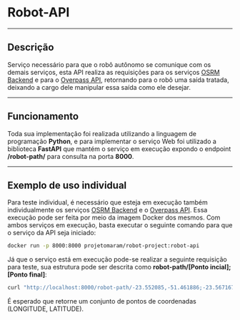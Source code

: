 # Robot-API
---

## Descrição
Serviço necessário para que o robô autônomo se comunique com os demais serviços, esta API realiza as requisições para os serviços [OSRM Backend](https://github.com/projetomaram/OSRM-service) e para o [Overpass API](https://github.com/projetomaram/Overpass-API-service), retornando para o robô uma saída tratada, deixando a cargo dele manipular essa saída como ele desejar.

---

## Funcionamento
Toda sua implementação foi realizada utilizando a linguagem de programação **Python**, e para implementar o serviço Web foi utilizado a biblioteca **FastAPI** que mantém o serviço em execução expondo o endpoint **/robot-path/** para consulta na porta **8000**.

---

## Exemplo de uso individual
Para teste individual, é necessário que esteja em execução também individualmente os serviços [OSRM Backend](https://github.com/projetomaram/OSRM-service) e o [Overpass API](https://github.com/projetomaram/Overpass-API-service). Essa execução pode ser feita por meio da imagem Docker dos mesmos. Com ambos serviços em execução, basta executar o seguinte comando para que o serviço da API seja iniciado: 
```bash
docker run -p 8000:8000 projetomaram/robot-project:robot-api
```
Já que o serviço está em execução pode-se realizar a seguinte requisição para teste, sua estrutura pode ser descrita como **robot-path/[Ponto incial];[Ponto final]**:
```bash
curl "http://localhost:8000/robot-path/-23.552085,-51.461886;-23.567167,-51.471902"
```
É esperado que retorne um conjunto de pontos de coordenadas (LONGITUDE, LATITUDE).